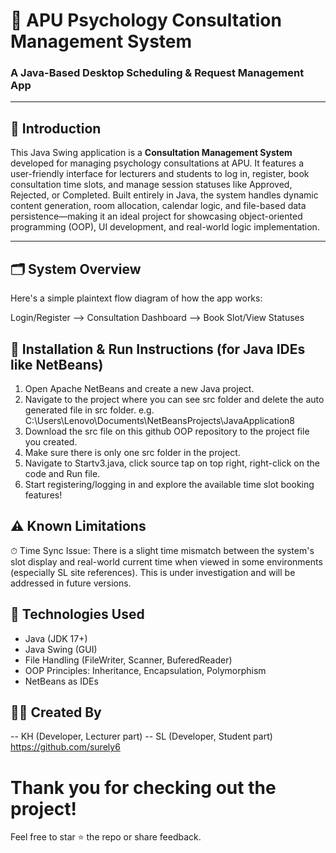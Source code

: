 # 🧠 APU Psychology Consultation Management System  
### A Java-Based Desktop Scheduling & Request Management App

---

## 📘 Introduction

This Java Swing application is a **Consultation Management System** developed for managing psychology consultations at APU. It features a user-friendly interface for lecturers and students to log in, register, book consultation time slots, and manage session statuses like Approved, Rejected, or Completed. Built entirely in Java, the system handles dynamic content generation, room allocation, calendar logic, and file-based data persistence—making it an ideal project for showcasing object-oriented programming (OOP), UI development, and real-world logic implementation.

---

## 🗂️ System Overview

Here's a simple plaintext flow diagram of how the app works:

Login/Register --> Consultation Dashboard --> Book Slot/View Statuses

## 🧰 Installation & Run Instructions (for Java IDEs like NetBeans)

1. Open Apache NetBeans and create a new Java project.
2. Navigate to the project where you can see src folder and delete the auto generated file in src folder.
   e.g. C:\Users\Lenovo\Documents\NetBeansProjects\JavaApplication8
3. Download the src file on this github OOP repository to the project file you created. 
4. Make sure there is only one src folder in the project.
5. Navigate to Startv3.java, click source tap on top right, right-click on the code and Run file.
6. Start registering/logging in and explore the available time slot booking features!

## ⚠️ Known Limitations
⏱ Time Sync Issue:
There is a slight time mismatch between the system's slot display and real-world current time when viewed in some environments (especially SL site references). This is under investigation and will be addressed in future versions.

## 📌 Technologies Used
- Java (JDK 17+)
- Java Swing (GUI)
- File Handling (FileWriter, Scanner, BuferedReader)
- OOP Principles: Inheritance, Encapsulation, Polymorphism
- NetBeans as IDEs

## 👨‍💻 Created By
-- KH (Developer, Lecturer part)
-- SL (Developer, Student part) https://github.com/surely6

# Thank you for checking out the project!
Feel free to star ⭐ the repo or share feedback.
